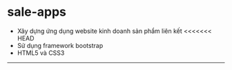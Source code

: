 # sale-apps
- Xây dựng ứng dụng website kinh doanh sản phẩm liên kết
<<<<<<< HEAD
- Sử dụng framework bootstrap
- HTML5 và CSS3
------------------------------

